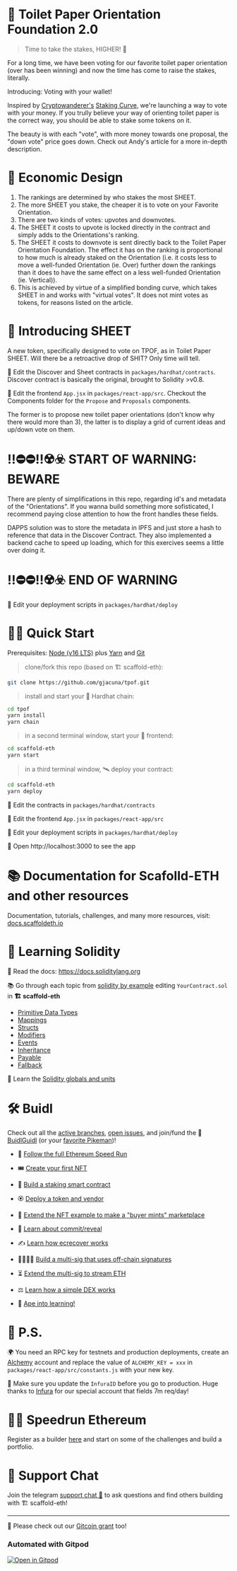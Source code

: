 # 🧻 Toilet Paper Orientation Foundation 2.0

> Time to take the stakes, HIGHER! 🚀

For a long time, we have been voting for our favorite toilet paper orientation (over has been winning) and now the time has come to raise the stakes, literally.

Introducing: Voting with your wallet!

Inspired by [Cryptowanderer's](https://twitter.com/cryptowanderer) [Staking Curve](https://observablehq.com/@andytudhope/embedded-discover), we're launching a way to vote with your money. If you trully believe your way of orienting toilet paper is the correct way, you should be able to stake some tokens on it.

The beauty is with each "vote", with more money towards one proposal, the "down vote" price goes down. Check out Andy's article for a more in-depth description.

# 💸 Economic Design
1. The rankings are determined by who stakes the most SHEET.
2. The more SHEET you stake, the cheaper it is to vote on your Favorite Orientation.
3. There are two kinds of votes: upvotes and downvotes.
4. The SHEET it costs to upvote is locked directly in the contract and simply adds to the Orientations's ranking.
5. The SHEET it costs to downvote is sent directly back to the Toilet Paper Orientation Foundation. The effect it has on the ranking is proportional to how much is already staked on the Orientation (i.e. it costs less to move a well-funded Orientation (ie. Over) further down the rankings than it does to have the same effect on a less well-funded Orientation (ie. Vertical)).
6. This is achieved by virtue of a simplified bonding curve, which takes SHEET in and works with "virtual votes". It does not mint votes as tokens, for reasons listed on the article.

# 📜 Introducing SHEET
A new token, specifically designed to vote on TPOF, as in Toilet Paper SHEET. Will there be a retroactive drop of SHIT? Only time will tell.

🔏 Edit the Discover and Sheet contracts in `packages/hardhat/contracts`. Discover contract is basically the original, brought to Solidity >v0.8.

📝 Edit the frontend `App.jsx` in `packages/react-app/src`. Checkout the Components folder for the `Propose` and `Proposals` components.

The former is to propose new toilet paper orientations (don't know why there would more than 3), the latter is to display a grid of current ideas and up/down vote on them.

# ‼️⛔⛔‼️☢️☣️ START OF WARNING: BEWARE
There are plenty of simplifications in this repo, regarding id's and metadata of the "Orientations". If you wanna build something more sofisticated, I recommend paying close attention to how the front handles these fields.

DAPPS solution was to store the metadata in IPFS and just store a hash to reference that data in the Discover Contract. They also implemented a backend cache to speed up loading, which for this exercives seems a little over doing it.

# ‼️⛔⛔‼️☢️☣️ END OF WARNING

💼 Edit your deployment scripts in `packages/hardhat/deploy`

# 🏄‍♂️ Quick Start

Prerequisites: [Node (v16 LTS)](https://nodejs.org/en/download/) plus [Yarn](https://classic.yarnpkg.com/en/docs/install/) and [Git](https://git-scm.com/downloads)

> clone/fork this repo (based on 🏗 scaffold-eth):

```bash
git clone https://github.com/gjacuna/tpof.git
```

> install and start your 👷‍ Hardhat chain:

```bash
cd tpof
yarn install
yarn chain
```

> in a second terminal window, start your 📱 frontend:

```bash
cd scaffold-eth
yarn start
```

> in a third terminal window, 🛰 deploy your contract:

```bash
cd scaffold-eth
yarn deploy
```

🔏 Edit the contracts in `packages/hardhat/contracts`

📝 Edit the frontend `App.jsx` in `packages/react-app/src`

💼 Edit your deployment scripts in `packages/hardhat/deploy`

📱 Open http://localhost:3000 to see the app

# 📚 Documentation for Scafolld-ETH and other resources

Documentation, tutorials, challenges, and many more resources, visit: [docs.scaffoldeth.io](https://docs.scaffoldeth.io)

# 🔭 Learning Solidity

📕 Read the docs: https://docs.soliditylang.org

📚 Go through each topic from [solidity by example](https://solidity-by-example.org) editing `YourContract.sol` in **🏗 scaffold-eth**

- [Primitive Data Types](https://solidity-by-example.org/primitives/)
- [Mappings](https://solidity-by-example.org/mapping/)
- [Structs](https://solidity-by-example.org/structs/)
- [Modifiers](https://solidity-by-example.org/function-modifier/)
- [Events](https://solidity-by-example.org/events/)
- [Inheritance](https://solidity-by-example.org/inheritance/)
- [Payable](https://solidity-by-example.org/payable/)
- [Fallback](https://solidity-by-example.org/fallback/)

📧 Learn the [Solidity globals and units](https://solidity.readthedocs.io/en/v0.6.6/units-and-global-variables.html)

# 🛠 Buidl

Check out all the [active branches](https://github.com/scaffold-eth/scaffold-eth/branches/active), [open issues](https://github.com/scaffold-eth/scaffold-eth/issues), and join/fund the 🏰 [BuidlGuidl](https://BuidlGuidl.com) (or your [favorite Pikeman](http://acuna.buidlguidl.com/))!

  
 - 🚤  [Follow the full Ethereum Speed Run](https://medium.com/@austin_48503/%EF%B8%8Fethereum-dev-speed-run-bd72bcba6a4c)


 - 🎟  [Create your first NFT](https://github.com/scaffold-eth/scaffold-eth/tree/simple-nft-example)
 - 🥩  [Build a staking smart contract](https://github.com/scaffold-eth/scaffold-eth/tree/challenge-1-decentralized-staking)
 - 🏵  [Deploy a token and vendor](https://github.com/scaffold-eth/scaffold-eth/tree/challenge-2-token-vendor)
 - 🎫  [Extend the NFT example to make a "buyer mints" marketplace](https://github.com/scaffold-eth/scaffold-eth/tree/buyer-mints-nft)
 - 🎲  [Learn about commit/reveal](https://github.com/scaffold-eth/scaffold-eth/tree/commit-reveal-with-frontend)
 - ✍️  [Learn how ecrecover works](https://github.com/scaffold-eth/scaffold-eth/tree/signature-recover)
 - 👩‍👩‍👧‍👧  [Build a multi-sig that uses off-chain signatures](https://github.com/scaffold-eth/scaffold-eth/tree/meta-multi-sig)
 - ⏳  [Extend the multi-sig to stream ETH](https://github.com/scaffold-eth/scaffold-eth/tree/streaming-meta-multi-sig)
 - ⚖️  [Learn how a simple DEX works](https://medium.com/@austin_48503/%EF%B8%8F-minimum-viable-exchange-d84f30bd0c90)
 - 🦍  [Ape into learning!](https://github.com/scaffold-eth/scaffold-eth/tree/aave-ape)

# 💌 P.S.

🌍 You need an RPC key for testnets and production deployments, create an [Alchemy](https://www.alchemy.com/) account and replace the value of `ALCHEMY_KEY = xxx` in `packages/react-app/src/constants.js` with your new key.

📣 Make sure you update the `InfuraID` before you go to production. Huge thanks to [Infura](https://infura.io/) for our special account that fields 7m req/day!

# 🏃💨 Speedrun Ethereum
Register as a builder [here](https://speedrunethereum.com) and start on some of the challenges and build a portfolio.

# 💬 Support Chat

Join the telegram [support chat 💬](https://t.me/joinchat/KByvmRe5wkR-8F_zz6AjpA) to ask questions and find others building with 🏗 scaffold-eth!

---

🙏 Please check out our [Gitcoin grant](https://gitcoin.co/grants/2851/scaffold-eth) too!

### Automated with Gitpod

[![Open in Gitpod](https://gitpod.io/button/open-in-gitpod.svg)](https://gitpod.io/#github.com/scaffold-eth/scaffold-eth)
